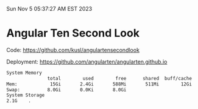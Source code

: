 Sun Nov  5 05:37:27 AM EST 2023

# Angular Ten Second Look

Code: https://github.com/kusl/angulartensecondlook

Deployment: https://github.com/angularten/angularten.github.io

```bash
System Memory
               total        used        free      shared  buff/cache   available
Mem:            15Gi       2.4Gi       588Mi       511Mi        12Gi        11Gi
Swap:          8.0Gi       0.0Ki       8.0Gi
System Storage
2.1G	.
